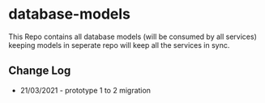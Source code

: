 # database-models

This Repo contains all database models (will be consumed by all services) keeping models in seperate repo will keep all the services in sync.

## Change Log

-   21/03/2021 - prototype 1 to 2 migration
